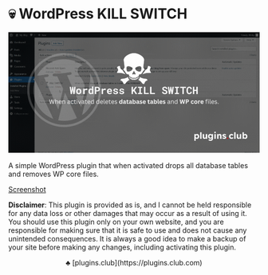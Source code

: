 # 💀 WordPress KILL SWITCH

![WordPress KILL SWITCH](screenshots/WordPress-KILL-SWITCH-Plugin-plugins.club_.gif)

A simple WordPress plugin that when activated drops all database tables and removes WP core files.


[Screenshot](screenshots/wp-kill-switch.gif)


**Disclaimer**: This plugin is provided as is, and I cannot be held responsible for any data loss or other damages that may occur as a result of using it. You should use this plugin only on your own website, and you are responsible for making sure that it is safe to use and does not cause any unintended consequences. It is always a good idea to make a backup of your site before making any changes, including activating this plugin.

<p align="center">
♣️ [plugins.club](https://plugins.club.com)
</p>

